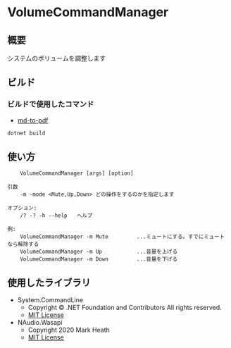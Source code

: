 # VolumeCommandManager

## 概要

システムのボリュームを調整します

## ビルド

### ビルドで使用したコマンド

* [md-to-pdf](https://github.com/simonhaenisch/md-to-pdf)

```bash
dotnet build
```

## 使い方

```text
    VolumeCommandManager [args] [option]

引数
    -m -mode <Mute,Up,Down> どの操作をするのかを指定します

オプション:
    /? -? -h --help   ヘルプ

例:
    VolumeCommandManager -m Mute         ...ミュートにする。すでにミュートなら解除する
    VolumeCommandManager -m Up           ...音量を上げる
    VolumeCommandManager -m Down         ...音量を下げる
```

## 使用したライブラリ

* System.CommandLine
  * Copyright © .NET Foundation and Contributors All rights reserved.
  * [MIT License](https://github.com/dotnet/command-line-api/blob/main/LICENSE.md)
* NAudio.Wasapi
  * Copyright 2020 Mark Heath
  * [MIT License](https://github.com/naudio/NAudio/blob/master/license.txt)
